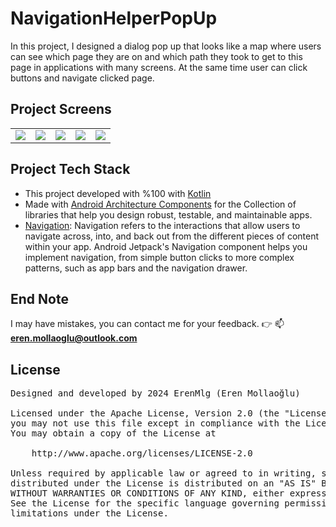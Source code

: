 # NavigationHelperPopUp
In this project, I designed a dialog pop up that looks like a map where users can see which page they are on and which path they took to get to this page in applications with many screens. At the same time user can click buttons and navigate clicked page.


 ## Project Screens
 <table align="center">
    <td><img src="https://github.com/user-attachments/assets/381f9281-39ad-4ade-97f3-faa00931524f"></td>
    <td><img src="https://github.com/user-attachments/assets/0593a577-d70d-424b-8911-9049414c63fb"></td>
    <td><img src="https://github.com/user-attachments/assets/bba63e3e-1bf2-4109-8039-a36abd8305e2"></td>
    <td><img src="https://github.com/user-attachments/assets/c8402fe1-4ab1-42cf-b7d6-1abc6942dd8d"></td>
    <td><img src="https://github.com/user-attachments/assets/d8653df3-090a-45e6-8809-091cc423fe64"></td>
 </table>

 
## Project Tech Stack
<ul>
 <li>This project developed with %100 with <a href="https://developer.android.com/kotlin?hl=tr">Kotlin</a></li>
 <li>Made with <a href="https://developer.android.com/topic/architecture?hl=tr">Android Architecture Components</a> for the Collection of libraries that help you design robust, testable, and maintainable apps.</li>
  <li><a href="https://developer.android.com/guide/navigation">Navigation</a>: Navigation refers to the interactions that allow users to navigate across, into, and back out from the different pieces of content within your app. Android Jetpack's Navigation component helps you implement navigation, from simple button clicks to more complex patterns, such as app bars and the navigation drawer.</li>
</ul>

## End Note
I may have mistakes, you can contact me for your feedback. 👉 📫 **eren.mollaoglu@outlook.com**<br>

## License
<pre>
Designed and developed by 2024 ErenMlg (Eren Mollaoğlu)

Licensed under the Apache License, Version 2.0 (the "License");
you may not use this file except in compliance with the License.
You may obtain a copy of the License at

    http://www.apache.org/licenses/LICENSE-2.0

Unless required by applicable law or agreed to in writing, software
distributed under the License is distributed on an "AS IS" BASIS,
WITHOUT WARRANTIES OR CONDITIONS OF ANY KIND, either express or implied.
See the License for the specific language governing permissions and
limitations under the License.
</pre>
